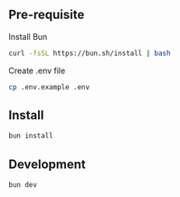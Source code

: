 ## Pre-requisite

Install Bun

```bash
curl -fsSL https://bun.sh/install | bash
```

Create .env file

```bash
cp .env.example .env
```

## Install

```bash
bun install
```

## Development

```bash
bun dev
```

